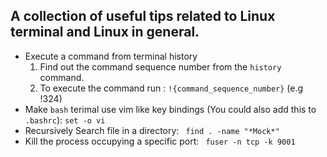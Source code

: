 ## A collection of useful tips related to Linux terminal and Linux in general.

<ul>
  <li> Execute a command from terminal history
    <ol>
      <li> Find out the command sequence number from the <code>history</code> command. </li>
      <li> To execute the command run :  <code>!{command_sequence_number}</code>   (e.g !324) </li>
    </ol>
  </li>
  <li> Make <code>bash</code> terimal use vim like key bindings (You could also add this to <code>.bashrc</code>): 
    <code>set -o vi</code> </li>
  <li>Recursively Search file in a directory:
    <code> find . -name "*Mock*" </code></li>
  <li> Kill the process occupying a specific port: 
    <code> fuser -n tcp -k 9001 </code>
  </ul>
